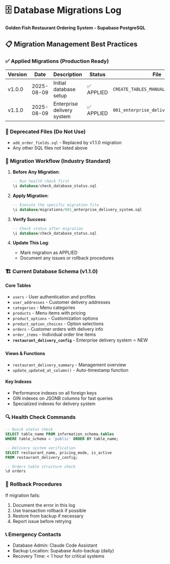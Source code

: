 # 🗄️ Database Migrations Log
**Golden Fish Restaurant Ordering System - Supabase PostgreSQL**

## 📋 Migration Management Best Practices

### ✅ **Applied Migrations** (Production Ready)

| Version | Date | Description | Status | File |
|---------|------|-------------|---------|------|
| v1.0.0 | 2025-08-09 | Initial database setup | ✅ APPLIED | `CREATE_TABLES_MANUALLY.sql` |
| v1.1.0 | 2025-08-09 | Enterprise delivery system | ✅ APPLIED | `001_enterprise_delivery_system.sql` |

### 🚫 **Deprecated Files** (Do Not Use)
- `add_order_fields.sql` - Replaced by v1.1.0 migration
- Any other SQL files not listed above

### 🔄 **Migration Workflow** (Industry Standard)

1. **Before Any Migration**:
   ```sql
   -- Run health check first
   \i database/check_database_status.sql
   ```

2. **Apply Migration**:
   ```sql
   -- Execute the specific migration file
   \i database/migrations/001_enterprise_delivery_system.sql
   ```

3. **Verify Success**:
   ```sql
   -- Check status after migration
   \i database/check_database_status.sql
   ```

4. **Update This Log**:
   - Mark migration as APPLIED
   - Document any issues or rollback procedures

### 🏗️ **Current Database Schema** (v1.1.0)

#### Core Tables
- `users` - User authentication and profiles
- `user_addresses` - Customer delivery addresses  
- `categories` - Menu categories
- `products` - Menu items with pricing
- `product_options` - Customization options
- `product_option_choices` - Option selections
- `orders` - Customer orders with delivery info
- `order_items` - Individual order line items
- **`restaurant_delivery_config`** - Enterprise delivery system ⭐ NEW

#### Views & Functions
- `restaurant_delivery_summary` - Management overview
- `update_updated_at_column()` - Auto-timestamp function

#### Key Indexes
- Performance indexes on all foreign keys
- GIN indexes on JSONB columns for fast queries
- Specialized indexes for delivery system

### 🔍 **Health Check Commands**

```sql
-- Quick status check
SELECT table_name FROM information_schema.tables 
WHERE table_schema = 'public' ORDER BY table_name;

-- Delivery system verification
SELECT restaurant_name, pricing_mode, is_active 
FROM restaurant_delivery_config;

-- Orders table structure check
\d orders
```

### 🚨 **Rollback Procedures**

If migration fails:
1. Document the error in this log
2. Use transaction rollback if possible
3. Restore from backup if necessary  
4. Report issue before retrying

### 📞 **Emergency Contacts**
- Database Admin: Claude Code Assistant
- Backup Location: Supabase Auto-backup (daily)
- Recovery Time: < 1 hour for critical systems